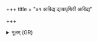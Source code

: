 +++
title = "०१ आविद्य द्यावापृथिवी आविद्य"

+++
<details><summary>मूलम् (GR)</summary>

आविद्य द्यावापृथिवी  
आविद्य भगम् अश्विना ।  
आविद्य ब्रह्मणस्पतिं  
कृणोम्य् अरसं विषम् ॥
</details>